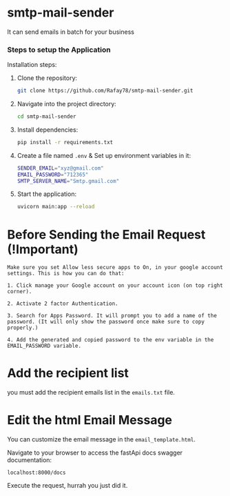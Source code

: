 # smtp-mail-sender

It can send emails in batch for your business

### Steps to setup the Application

Installation steps:

1. Clone the repository:

   ```bash
   git clone https://github.com/Rafay78/smtp-mail-sender.git
   ```

2. Navigate into the project directory:

   ```bash
   cd smtp-mail-sender
   ```

3. Install dependencies:

   ```bash
   pip install -r requirements.txt
   ```

4. Create a file named `.env` & Set up environment variables in it:

   ```bash
   SENDER_EMAIL="xyz@gmail.com"
   EMAIL_PASSWORD="712365"
   SMTP_SERVER_NAME="Smtp.gmail.com"
   ```

5. Start the application:
   ```bash
   uvicorn main:app --reload
   ```

# Before Sending the Email Request (!Important)

    Make sure you set Allow less secure apps to On, in your google account settings. This is how you can do that:

    1. Click manage your Google account on your account icon (on top right corner).

    2. Activate 2 factor Authentication.

    3. Search for Apps Password. It will prompt you to add a name of the password. (It will only show the password once make sure to copy properly.)

    4. Add the generated and copied password to the env variable in the EMAIL_PASSWORD variable.

# Add the recipient list

you must add the recipient emails list in the `emails.txt` file.

# Edit the html Email Message

You can customize the email message in the `email_template.html`.

Navigate to your browser to access the fastApi docs swagger documentation:

```
localhost:8000/docs
```

Execute the request, hurrah you just did it.
